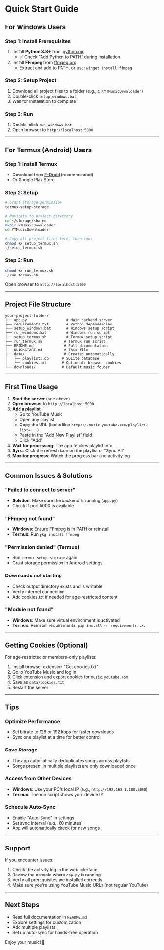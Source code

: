 # Quick Start Guide

## For Windows Users

### Step 1: Install Prerequisites
1. Install **Python 3.8+** from [python.org](https://www.python.org/downloads/)
   - ✅ Check "Add Python to PATH" during installation
2. Install **FFmpeg** from [ffmpeg.org](https://ffmpeg.org/download.html)
   - Extract and add to PATH, or use: `winget install ffmpeg`

### Step 2: Setup Project
1. Download all project files to a folder (e.g., `C:\YTMusicDownloader`)
2. Double-click `setup_windows.bat`
3. Wait for installation to complete

### Step 3: Run
1. Double-click `run_windows.bat`
2. Open browser to `http://localhost:5000`

---

## For Termux (Android) Users

### Step 1: Install Termux
- Download from [F-Droid](https://f-droid.org/packages/com.termux/) (recommended)
- Or Google Play Store

### Step 2: Setup
```bash
# Grant storage permission
termux-setup-storage

# Navigate to project directory
cd ~/storage/shared
mkdir YTMusicDownloader
cd YTMusicDownloader

# Copy all project files here, then run:
chmod +x setup_termux.sh
./setup_termux.sh
```

### Step 3: Run
```bash
chmod +x run_termux.sh
./run_termux.sh
```

Open browser to `http://localhost:5000`

---

## Project File Structure

```
your-project-folder/
├── app.py                  # Main backend server
├── requirements.txt        # Python dependencies
├── setup_windows.bat       # Windows setup script
├── run_windows.bat         # Windows run script
├── setup_termux.sh         # Termux setup script
├── run_termux.sh          # Termux run script
├── README.md              # Full documentation
├── QUICKSTART.md          # This file
├── data/                  # Created automatically
│   ├── playlists.db      # SQLite database
│   └── cookies.txt       # Optional: browser cookies
└── downloads/            # Default music folder
```

---

## First Time Usage

1. **Start the server** (see above)
2. **Open browser** to `http://localhost:5000`
3. **Add a playlist**:
   - Go to YouTube Music
   - Open any playlist
   - Copy the URL (looks like: `https://music.youtube.com/playlist?list=...`)
   - Paste in the "Add New Playlist" field
   - Click "Add"
4. **Wait for processing**: The app fetches playlist info
5. **Sync**: Click the refresh icon on the playlist or "Sync All"
6. **Monitor progress**: Watch the progress bar and activity log

---

## Common Issues & Solutions

### "Failed to connect to server"
- **Solution**: Make sure the backend is running (`app.py`)
- Check if port 5000 is available

### "FFmpeg not found"
- **Windows**: Ensure FFmpeg is in PATH or reinstall
- **Termux**: Run `pkg install ffmpeg`

### "Permission denied" (Termux)
- Run `termux-setup-storage` again
- Grant storage permission in Android settings

### Downloads not starting
- Check output directory exists and is writable
- Verify internet connection
- Add cookies.txt if needed for age-restricted content

### "Module not found"
- **Windows**: Make sure virtual environment is activated
- **Termux**: Reinstall requirements: `pip install -r requirements.txt`

---

## Getting Cookies (Optional)

For age-restricted or members-only playlists:

1. Install browser extension "Get cookies.txt"
2. Go to YouTube Music and log in
3. Click extension and export cookies for `music.youtube.com`
4. Save as `data/cookies.txt`
5. Restart the server

---

## Tips

### Optimize Performance
- Set bitrate to 128 or 192 kbps for faster downloads
- Sync one playlist at a time for better control

### Save Storage
- The app automatically deduplicates songs across playlists
- Songs present in multiple playlists are only downloaded once

### Access from Other Devices
- **Windows**: Use your PC's local IP (e.g., `http://192.168.1.100:5000`)
- **Termux**: The run script shows your device IP

### Schedule Auto-Sync
- Enable "Auto-Sync" in settings
- Set sync interval (e.g., 60 minutes)
- App will automatically check for new songs

---

## Support

If you encounter issues:
1. Check the activity log in the web interface
2. Review the console where `app.py` is running
3. Verify all prerequisites are installed correctly
4. Make sure you're using YouTube Music URLs (not regular YouTube)

---

## Next Steps

- Read full documentation in `README.md`
- Explore settings for customization
- Add multiple playlists
- Set up auto-sync for hands-free operation

Enjoy your music! 🎵
